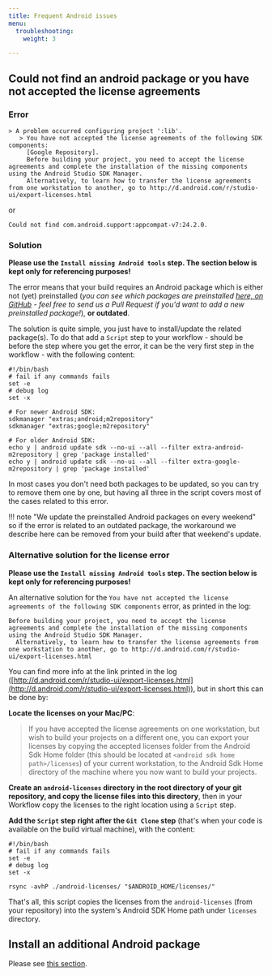 ```yaml
---
title: Frequent Android issues
menu:
  troubleshooting:
    weight: 3

---
```

## Could not find an android package or you have not accepted the license agreements

### Error

```
> A problem occurred configuring project ':lib'.
   > You have not accepted the license agreements of the following SDK components:
     [Google Repository].
     Before building your project, you need to accept the license agreements and complete the installation of the missing components using the Android Studio SDK Manager.
     Alternatively, to learn how to transfer the license agreements from one workstation to another, go to http://d.android.com/r/studio-ui/export-licenses.html
```

or

```
Could not find com.android.support:appcompat-v7:24.2.0.
```

### Solution

__Please use the `Install missing Android tools` step. The section below is kept only for referencing purposes!__

The error means that your build requires an Android package which is either not (yet) preinstalled
(_you can see which packages are preinstalled [here, on GitHub](https://github.com/bitrise-docker/android/blob/master/Dockerfile#L30) -
feel free to send us a Pull Request if you'd want to add a new preinstalled package!_),
__or outdated__.

The solution is quite simple, you just have to install/update the related package(s).
To do that add a `Script` step to your workflow -
should be before the step where you get the error, it can be the very first step in the workflow -
with the following content:

```
#!/bin/bash
# fail if any commands fails
set -e
# debug log
set -x

# For newer Android SDK:
sdkmanager "extras;android;m2repository"
sdkmanager "extras;google;m2repository"

# For older Android SDK:
echo y | android update sdk --no-ui --all --filter extra-android-m2repository | grep 'package installed'
echo y | android update sdk --no-ui --all --filter extra-google-m2repository | grep 'package installed'
```

In most cases you don't need both packages to be updated, so you can try to remove them one
by one, but having all three in the script covers most of the cases related to this error.

!!! note "We update the preinstalled Android packages on every weekend"
    so if the error is related to an outdated package, the workaround
    we describe here can be removed from your build after that weekend's update.

### Alternative solution for the license error

__Please use the `Install missing Android tools` step. The section below is kept only for referencing purposes!__

An alternative solution for the `You have not accepted the license agreements of the following SDK components`
error, as printed in the log:

```
Before building your project, you need to accept the license agreements and complete the installation of the missing components using the Android Studio SDK Manager.
  Alternatively, to learn how to transfer the license agreements from one workstation to another, go to http://d.android.com/r/studio-ui/export-licenses.html
```

You can find more info at the link printed in the log ([http://d.android.com/r/studio-ui/export-licenses.html](http://d.android.com/r/studio-ui/export-licenses.html)),
but in short this can be done by:

__Locate the licenses on your Mac/PC__:

> If you have accepted the license agreements on one workstation, but wish to build your projects on a different one,
> you can export your licenses by copying the accepted licenses folder from the Android Sdk Home
> folder (this should be located at `<android sdk home path>/licenses`) of your current workstation,
> to the Android Sdk Home directory of the machine where you now want to build your projects.

__Create an `android-licenses` directory in the root directory of your git repository,
and copy the license files into this directory__,
then in your Workflow copy the licenses to the right location using a `Script` step.

__Add the `Script` step right after the `Git Clone` step__ (that's when your code is available
on the build virtual machine), with the content:

```
#!/bin/bash
# fail if any commands fails
set -e
# debug log
set -x

rsync -avhP ./android-licenses/ "$ANDROID_HOME/licenses/"
```

That's all, this script copies the licenses from the `android-licenses` (from your repository)
into the system's Android SDK Home path under `licenses` directory.

## Install an additional Android package

Please see [this section](/tips-and-tricks/android-tips-and-tricks/#how-to-install-an-additional-android-sdk-package).